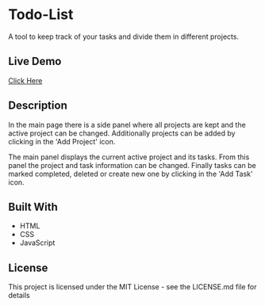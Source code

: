 # Todo-List

A tool to keep track of your tasks and divide them in different projects.

## Live Demo

[Click Here](https://camsz27.github.io/todo-list/)

## Description

In the main page there is a side panel where all projects are kept and the active project can be changed. Additionally projects can be added by clicking in the 'Add Project' icon.

The main panel displays the current active project and its tasks. From this panel the project and task information can be changed. Finally tasks can be marked completed, deleted or create new one by clicking in the 'Add Task' icon.

## Built With

- HTML
- CSS
- JavaScript

## License

This project is licensed under the MIT License - see the LICENSE.md file for details
